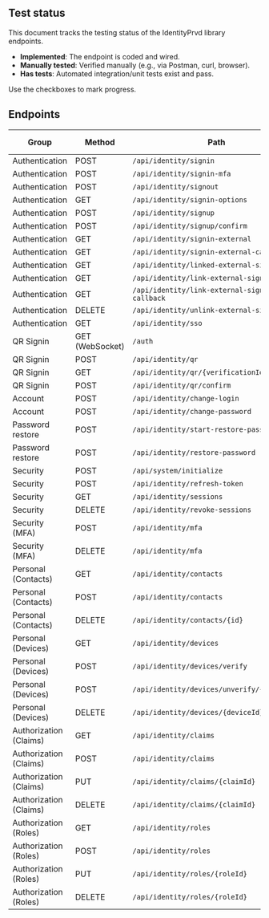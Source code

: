 ## Test status

This document tracks the testing status of the IdentityPrvd library endpoints.

- **Implemented**: The endpoint is coded and wired.
- **Manually tested**: Verified manually (e.g., via Postman, curl, browser).
- **Has tests**: Automated integration/unit tests exist and pass.

Use the checkboxes to mark progress.

## Endpoints

| Group | Method | Path | Implemented | Manually tested | Has tests |
|---|---|---|---|---|---|
| Authentication | POST | `/api/identity/signin` | [✅] | [✅] | [❌] |
| Authentication | POST | `/api/identity/signin-mfa` | [✅] | [✅] | [❌] |
| Authentication | POST | `/api/identity/signout` | [✅] | [✅] | [❌] |
| Authentication | GET | `/api/identity/signin-options` | [✅] | [✅] | [❌] |
| Authentication | POST | `/api/identity/signup` | [✅] | [✅] | [❌] |
| Authentication | POST | `/api/identity/signup/confirm` | [✅] | [✅] | [❌] |
| Authentication | GET | `/api/identity/signin-external` | [✅] | [✅] | [❌] |
| Authentication | GET | `/api/identity/signin-external-callback` | [✅] | [✅] | [❌] |
| Authentication | GET | `/api/identity/linked-external-signin` | [✅] | [✅] | [❌] |
| Authentication | GET | `/api/identity/link-external-signin` | [✅] | [✅] | [❌] |
| Authentication | GET | `/api/identity/link-external-signin-callback` | [✅] | [✅] | [❌] |
| Authentication | DELETE | `/api/identity/unlink-external-signin` | [✅] | [✅] | [❌] |
| Authentication | GET | `/api/identity/sso` | [✅] | [✅] | [❌] |
| QR Signin | GET (WebSocket) | `/auth` | [✅] | [✅❌] | [❌] |
| QR Signin | POST | `/api/identity/qr` | [✅] | [✅] | [❌] |
| QR Signin | GET | `/api/identity/qr/{verificationId}` | [✅] | [✅] | [❌] |
| QR Signin | POST | `/api/identity/qr/confirm` | [✅] | [✅] | [❌] |
| Account | POST | `/api/identity/change-login` | [✅] | [✅] | [❌] |
| Account | POST | `/api/identity/change-password` | [✅] | [✅] | [❌] |
| Password restore | POST | `/api/identity/start-restore-password` | [✅] | [✅] | [❌] |
| Password restore | POST | `/api/identity/restore-password` | [✅] | [✅] | [❌] |
| Security | POST | `/api/system/initialize` | [✅] | [✅] | [❌] |
| Security | POST | `/api/identity/refresh-token` | [✅] | [✅] | [❌] |
| Security | GET | `/api/identity/sessions` | [✅] | [✅] | [❌] |
| Security | DELETE | `/api/identity/revoke-sessions` | [✅] | [✅] | [❌] |
| Security (MFA) | POST | `/api/identity/mfa` | [✅] | [✅] | [❌] |
| Security (MFA) | DELETE | `/api/identity/mfa` | [✅] | [✅] | [❌] |
| Personal (Contacts) | GET | `/api/identity/contacts` | [✅] | [✅] | [❌] |
| Personal (Contacts) | POST | `/api/identity/contacts` | [✅] | [✅] | [❌] |
| Personal (Contacts) | DELETE | `/api/identity/contacts/{id}` | [✅] | [✅] | [❌] |
| Personal (Devices) | GET | `/api/identity/devices` | [✅] | [✅] | [❌] |
| Personal (Devices) | POST | `/api/identity/devices/verify` | [✅] | [✅] | [❌] |
| Personal (Devices) | POST | `/api/identity/devices/unverify/{deviceId}` | [✅] | [✅] | [❌] |
| Personal (Devices) | DELETE | `/api/identity/devices/{deviceId}` | [✅] | [✅] | [❌] |
| Authorization (Claims) | GET | `/api/identity/claims` | [✅] | [✅] | [❌] |
| Authorization (Claims) | POST | `/api/identity/claims` | [✅] | [✅] | [❌] |
| Authorization (Claims) | PUT | `/api/identity/claims/{claimId}` | [✅] | [✅] | [❌] |
| Authorization (Claims) | DELETE | `/api/identity/claims/{claimId}` | [✅] | [✅] | [❌] |
| Authorization (Roles) | GET | `/api/identity/roles` | [✅] | [✅] | [❌] |
| Authorization (Roles) | POST | `/api/identity/roles` | [✅] | [✅] | [❌] |
| Authorization (Roles) | PUT | `/api/identity/roles/{roleId}` | [✅] | [✅] | [❌] |
| Authorization (Roles) | DELETE | `/api/identity/roles/{roleId}` | [✅] | [✅] | [❌] |
